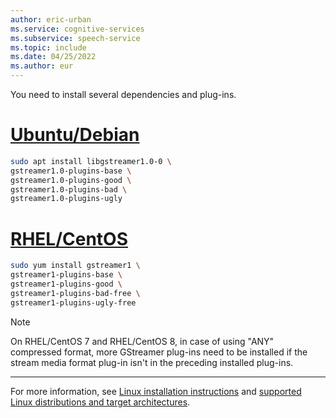 ```yaml
---
author: eric-urban
ms.service: cognitive-services
ms.subservice: speech-service
ms.topic: include
ms.date: 04/25/2022
ms.author: eur
---
```


You need to install several dependencies and plug-ins.

# [Ubuntu/Debian](#tab/debian)

```sh
sudo apt install libgstreamer1.0-0 \
gstreamer1.0-plugins-base \
gstreamer1.0-plugins-good \
gstreamer1.0-plugins-bad \
gstreamer1.0-plugins-ugly
```

# [RHEL/CentOS](#tab/centos)

```sh
sudo yum install gstreamer1 \
gstreamer1-plugins-base \
gstreamer1-plugins-good \
gstreamer1-plugins-bad-free \
gstreamer1-plugins-ugly-free
```

> [!NOTE]
> On RHEL/CentOS 7 and RHEL/CentOS 8, in case of using "ANY" compressed format, more GStreamer plug-ins need to be installed if the stream media format plug-in isn't in the preceding installed plug-ins. 

---

For more information, see [Linux installation instructions](https://gstreamer.freedesktop.org/documentation/installing/on-linux.html?gi-language=c) and [supported Linux distributions and target architectures](~/articles/ai-services/speech-service/speech-sdk.md).
